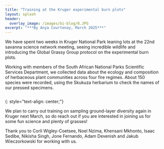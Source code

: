 ```yaml
---
title: "Training at the Kruger experimental burn plots"
layout: splash
header:
  overlay_image: /images/bi-blog/8.JPG
excerpt: "***By Anya Courtenay, March 2025***"
---
```

We have spent two weeks in Kruger National Park leaning lots at the 22nd savanna science network meeting, seeing incredible wildlife and introducing the Global Grassy Group protocol on the experimental burn plots.

Working with members of the South African National Parks Scientific Services Department, we collected data about the ecology and composition of herbaceous plant communities across four fire regimes. About 150 species were recorded, using the Skukuza herbarium to check the names of our pressed specimens.

<figure style="width: 1000px" class="align-centre">
  <img src="{{ site.url }}{{ site.baseurl }}/images/bi-blog/9.png" alt="">
</figure>
{: style="text-align: center;"}


We plan to carry out training on sampling ground-layer diversity again in Kruger next March, so do reach out if you are interested in joining us for some fun science and plenty of grasses!

Thank you to Corli Wigley-Coetsee, Noel Nzima, Khensani Mkhonto, Isaac Sedibe, Nikisha Singh, Jone Fernando, Adam Devenish and Jakub Wieczorkowski for working with us. 


